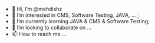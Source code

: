 - 👋 Hi, I’m @mehdishz
- 👀 I’m interested in CMS, Software Testing, JAVA, ... ;
- 🌱 I’m currently learning JAVA & CMS & Software Testing;
- 💞️ I’m looking to collaborate on ...
- 📫 How to reach me ...
